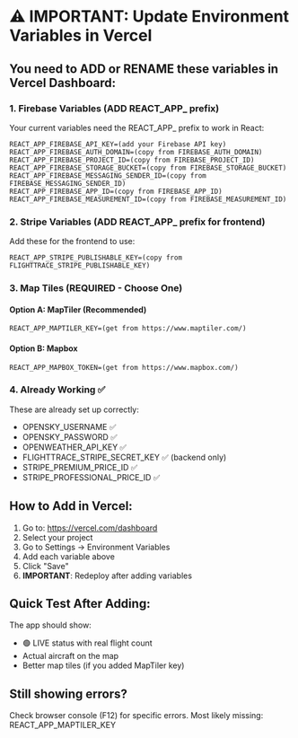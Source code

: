 # ⚠️ IMPORTANT: Update Environment Variables in Vercel

## You need to ADD or RENAME these variables in Vercel Dashboard:

### 1. Firebase Variables (ADD REACT_APP_ prefix)
Your current variables need the REACT_APP_ prefix to work in React:

```
REACT_APP_FIREBASE_API_KEY=(add your Firebase API key)
REACT_APP_FIREBASE_AUTH_DOMAIN=(copy from FIREBASE_AUTH_DOMAIN)
REACT_APP_FIREBASE_PROJECT_ID=(copy from FIREBASE_PROJECT_ID)
REACT_APP_FIREBASE_STORAGE_BUCKET=(copy from FIREBASE_STORAGE_BUCKET)
REACT_APP_FIREBASE_MESSAGING_SENDER_ID=(copy from FIREBASE_MESSAGING_SENDER_ID)
REACT_APP_FIREBASE_APP_ID=(copy from FIREBASE_APP_ID)
REACT_APP_FIREBASE_MEASUREMENT_ID=(copy from FIREBASE_MEASUREMENT_ID)
```

### 2. Stripe Variables (ADD REACT_APP_ prefix for frontend)
Add these for the frontend to use:

```
REACT_APP_STRIPE_PUBLISHABLE_KEY=(copy from FLIGHTTRACE_STRIPE_PUBLISHABLE_KEY)
```

### 3. Map Tiles (REQUIRED - Choose One)

#### Option A: MapTiler (Recommended)
```
REACT_APP_MAPTILER_KEY=(get from https://www.maptiler.com/)
```

#### Option B: Mapbox
```
REACT_APP_MAPBOX_TOKEN=(get from https://www.mapbox.com/)
```

### 4. Already Working ✅
These are already set up correctly:
- OPENSKY_USERNAME ✅
- OPENSKY_PASSWORD ✅
- OPENWEATHER_API_KEY ✅
- FLIGHTTRACE_STRIPE_SECRET_KEY ✅ (backend only)
- STRIPE_PREMIUM_PRICE_ID ✅
- STRIPE_PROFESSIONAL_PRICE_ID ✅

## How to Add in Vercel:

1. Go to: https://vercel.com/dashboard
2. Select your project
3. Go to Settings → Environment Variables
4. Add each variable above
5. Click "Save"
6. **IMPORTANT**: Redeploy after adding variables

## Quick Test After Adding:

The app should show:
- 🟢 LIVE status with real flight count
- Actual aircraft on the map
- Better map tiles (if you added MapTiler key)

## Still showing errors?

Check browser console (F12) for specific errors.
Most likely missing: REACT_APP_MAPTILER_KEY